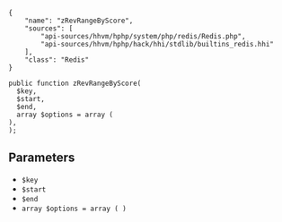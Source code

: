 ``` yamlmeta
{
    "name": "zRevRangeByScore",
    "sources": [
        "api-sources/hhvm/hphp/system/php/redis/Redis.php",
        "api-sources/hhvm/hphp/hack/hhi/stdlib/builtins_redis.hhi"
    ],
    "class": "Redis"
}
```




``` Hack
public function zRevRangeByScore(
  $key,
  $start,
  $end,
  array $options = array (
),
);
```




## Parameters




+ ` $key `
+ ` $start `
+ ` $end `
+ ` array $options = array ( ) `
<!-- HHAPIDOC -->
